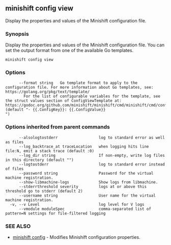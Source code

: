 ## minishift config view

Display the properties and values of the Minishift configuration file.

### Synopsis


Display the properties and values of the Minishift configuration file. You can set the output format from one of the available Go templates.

```
minishift config view
```

### Options

```
      --format string   Go template format to apply to the configuration file. For more information about Go templates, see: https://golang.org/pkg/text/template/
		For the list of configurable variables for the template, see the struct values section of ConfigViewTemplate at: https://godoc.org/github.com/minishift/minishift/cmd/minishift/cmd/config#ConfigViewTemplate (default "- {{.ConfigKey}}: {{.ConfigValue}}
")
```

### Options inherited from parent commands

```
      --alsologtostderr                  log to standard error as well as files
      --log_backtrace_at traceLocation   when logging hits line file:N, emit a stack trace (default :0)
      --log_dir string                   If non-empty, write log files in this directory (default "")
      --logtostderr                      log to standard error instead of files
      --password string                  Password for the virtual machine registration.
      --show-libmachine-logs             Show logs from libmachine.
      --stderrthreshold severity         logs at or above this threshold go to stderr (default 2)
      --username string                  User name for the virtual machine registration.
  -v, --v Level                          log level for V logs
      --vmodule moduleSpec               comma-separated list of pattern=N settings for file-filtered logging
```

### SEE ALSO
* [minishift config](minishift_config.md)	 - Modifies Minishift configuration properties.

